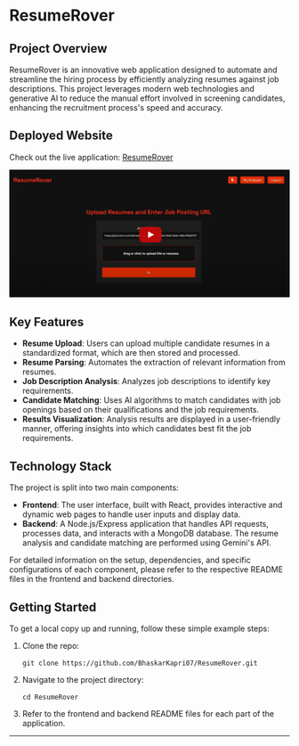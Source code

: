 # ResumeRover

## Project Overview

ResumeRover is an innovative web application designed to automate and streamline the hiring process by efficiently analyzing resumes against job descriptions. This project leverages modern web technologies and generative AI to reduce the manual effort involved in screening candidates, enhancing the recruitment process's speed and accuracy.

## Deployed Website 

Check out the live application: [ResumeRover](https://resume-rover.vercel.app)

[![Resume Rover](image/image.png)](https://youtu.be/eUdHY9dxI4Y "ResumeRover")


## Key Features

- **Resume Upload**: Users can upload multiple candidate resumes in a standardized format, which are then stored and processed.
- **Resume Parsing**: Automates the extraction of relevant information from resumes.
- **Job Description Analysis**: Analyzes job descriptions to identify key requirements.
- **Candidate Matching**: Uses AI algorithms to match candidates with job openings based on their qualifications and the job requirements.
- **Results Visualization**: Analysis results are displayed in a user-friendly manner, offering insights into which candidates best fit the job requirements.

## Technology Stack

The project is split into two main components:
- **Frontend**: The user interface, built with React, provides interactive and dynamic web pages to handle user inputs and display data.
- **Backend**: A Node.js/Express application that handles API requests, processes data, and interacts with a MongoDB database. The resume analysis and candidate matching are performed using Gemini's API.

For detailed information on the setup, dependencies, and specific configurations of each component, please refer to the respective README files in the frontend and backend directories.

## Getting Started

To get a local copy up and running, follow these simple example steps:

1. Clone the repo:
   ```
   git clone https://github.com/BhaskarKapri07/ResumeRover.git
   ```
2. Navigate to the project directory:
   ```
   cd ResumeRover
   ```
3. Refer to the frontend and backend README files for each part of the application.

---
